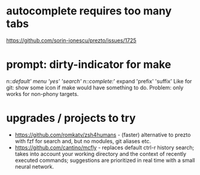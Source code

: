 # autocomplete requires too many tabs
https://github.com/sorin-ionescu/prezto/issues/1725

# prompt: dirty-indicator for make
n:*:default' menu 'yes' 'search'
n::complete:*' expand 'prefix' 'suffix'
Like for git: show some icon if make would have something to do.
Problem: only works for non-phony targets.

# upgrades / projects to try
- https://github.com/romkatv/zsh4humans - (faster) alternative to prezto with fzf for search and, but no modules, git aliases etc.
- https://github.com/cantino/mcfly - replaces default ctrl-r history search; takes into account your working directory and the context of recently executed commands; suggestions are prioritized in real time with a small neural network.
